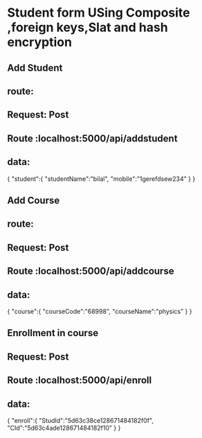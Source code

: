 # Student form USing Composite ,foreign keys,Slat and hash encryption 

## Add Student
## route:
## Request: Post
## Route :localhost:5000/api/addstudent
## data:
{
	"student":{
		"studentName":"bilal",
		"mobile":"1gerefdsew234"
	}
}


## Add Course
## route:
## Request: Post
## Route :localhost:5000/api/addcourse
## data:
{
	"course":{
		"courseCode":"68998",
		"courseName":"physics"
	}
}

## Enrollment in course
## Request: Post
## Route :localhost:5000/api/enroll
## data:
{
	"enroll":{
		"StudId":"5d63c38ce128671484182f0f",
		"CId":"5d63c4ade128671484182f10"
	}
}